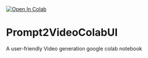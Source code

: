 <a target="_blank" href="https://colab.research.google.com/github/fredi-python/Prompt2VideoColabUI/blob/main/prompt2video.ipynb">
  <img src="https://colab.research.google.com/assets/colab-badge.svg" alt="Open In Colab"/>
</a>

# Prompt2VideoColabUI
A user-friendly Video generation google colab notebook
